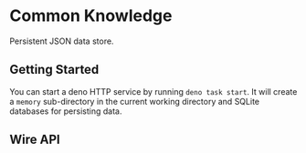 # Common Knowledge

Persistent JSON data store.

## Getting Started

You can start a deno HTTP service by running `deno task start`. It will create a `memory` sub-directory in the current working directory and SQLite databases for persisting data.

## Wire API
